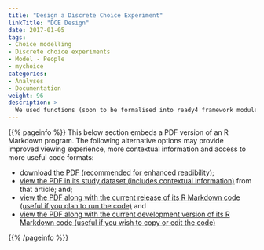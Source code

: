 ```yaml
---
title: "Design a Discrete Choice Experiment"
linkTitle: "DCE Design"
date: 2017-01-05
tags:
- Choice modelling
- Discrete choice experiments
- Model - People
- mychoice
categories:
- Analyses
- Documentation
weight: 96
description: >
  We used functions (soon to be formalised into ready4 framework modules) from the mychoice R package to design to a discrete choice experiment.
---
```


{{% pageinfo %}}
This below section embeds a PDF version of an R Markdown program. The following alternative options may provide improved viewing experience, more contextual information and access to more useful code formats:

* [download the PDF (recommended for enhanced readibility)](https://raw.githubusercontent.com/ready4-dev/dce_sa_design/main/PDFs/CSDP.pdf);
* [view the PDF in its study dataset (includes contextual information)](https://doi.org/10.7910/DVN/VGPIPS) from that article; and;
* [view the PDF along with the current release of its R Markdown code (useful if you plan to run the code)](https://doi.org/10.5281/zenodo.6626256) and
* [view the PDF along with the current development version of its R Markdown code (useful if you wish to copy or edit the code)](https://github.com/ready4-dev/dce_sa_design/) 

{{% /pageinfo %}}

<div id="adobe-dc-view" style="width: 800px;"></div>
<script src="https://documentservices.adobe.com/view-sdk/viewer.js"></script>
<script type="text/javascript">
	document.addEventListener("adobe_dc_view_sdk.ready", function(){ 
		var adobeDCView = new AdobeDC.View({clientId: "d7d86c443e2b45c1b43c7db36ad50bf3", divId: "adobe-dc-view"});
		adobeDCView.previewFile({
			content:{location: {url: "https://raw.githubusercontent.com/ready4-dev/dce_sa_design/main/PDFs/CSDP.pdf"}},
			metaData:{fileName: "Bodea Brochure.pdf"}
		}, {embedMode: "IN_LINE"});
	});
</script>
